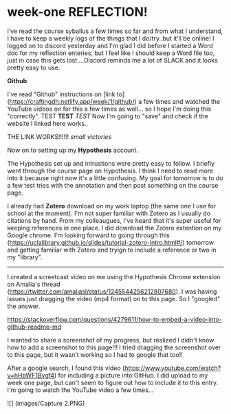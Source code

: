 # week-one REFLECTION! 

I’ve read the course syballus a few times so far and from what I understand, I have to keep a weekly logs of the things that I do/try..but it’ll be online! I logged on to discord yesterday and I'm glad I did before I started a Word doc for my reflection enteries, but I feel like I should keep a Word file too, just in case this gets lost....Discord reminds me a lot of SLACK and it looks pretty easy to use.

**Github**

I've read "Github" instructions on [link to] (https://craftingdh.netlify.app/week/1/github/) a few times and watched the YouTube videos on for this a few times as well... so I hope I'm doing this "correctly". TEST **TEST** *TEST* Now I'm going to "save" and check if the website I linked here works.. 

THE LINK WORKS!!!!!! *small victories* 

Now on to setting up my **Hypothesis** account. 

The Hypothesis set up and intrustions were pretty easy to follow. I briefly went through the course page on Hypothesis. I think I need to read more into it because right now it's a little confusing. My goal for tomorrow is to do a few test tries with the annotation and then post something on the course page. 

I already had **Zotero** download on my work laptop (the same one I use for school at the moment). I'm not super familiar with Zotero as I usually do citations by hand. From my colleaugues, I've heard that it's super useful for keeping references in one place. I did download the Zotero extention on my Google chrome. I'm looking forward to going through this (https://uclalibrary.github.io/slides/tutorial-zotero-intro.html#/) tomorrow and getting familiar with Zotero and tryign to include a reference or two in my "library". 

-------------------------------------------------------------------------------------------------------------

I created a screetcast video on me using the Hypothesis Chrome extension on Amalia's thread (https://twitter.com/amaliasl/status/1245544256212807680). I was having issues just dragging the video (mp4 format) on to this page. So I "googled" the answer. 

https://stackoverflow.com/questions/4279611/how-to-embed-a-video-into-github-readme-md 

I wanted to share a screenshot of my progress, but realized I didn't know how to add a screenshot to this page!!! I tried dragging the screenshot over to this page, but it wasn't working so I had to google that too!! 

After a google search, I found this video (https://www.youtube.com/watch?v=hHbWF1Bvgf4) for including a picture into GitHub. I did upload to my week one page, but can't seem to figure out how to include it to this entry. I'm going to watch the YouTube video a few times...

![] (images/Capture 2.PNG)
